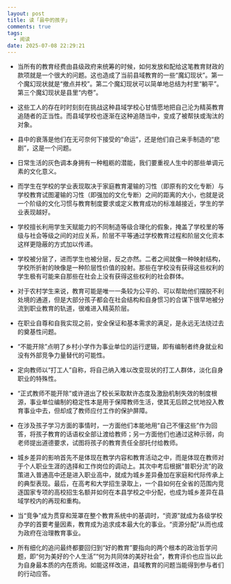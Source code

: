```yaml
---
layout: post
title: 读「县中的孩子」
comments: true
tags:
  - 阅读
date: 2025-07-08 22:29:21
---
```

- 当所有的教育经费由县级政府来统筹的时候，如何发放和配给这笔教育财政的款项就是一个很大的问题。这也造成了当前县域教育的一些“魔幻现状”。第一个魔幻现状就是“撤点并校”。第二个魔幻现状可以简单地总结为村里“躺平”。第三个魔幻现状是县里“内卷”。
<!--more-->

- 这些工人的存在时时刻刻在挑战这种县域学校心甘情愿地把自己沦为精英教育追随者的正当性。而县域学校也逐渐在这种追随当中，变成了被帮扶或淘汰的对象。

- 县中的衰落是他们在无可奈何下接受的“命运”，还是他们自己亲手制造的“悲剧”，这是一个问题。

- 日常生活的灰色调本身拥有一种粗粝的潜能，我们要重视人生中的那些单调元素的文化意义。

- 而学生在学校的学业表现取决于家庭教育灌输的习性（即原有的文化专断）与学校教育试图灌输的习性（即强加的文化专断）之间的距离的大小，也就是说一个阶级的文化习惯与教育制度要求或定义教育成功的标准越接近，学生的学业表现越好。

- 学校擅长利用学生天赋能力的不同制造等级合理化的假象，掩盖了学校里的等级与社会等级之间的对应关系，阶层不平等通过学校教育过程和阶层文化资本这样更隐蔽的方式加以传递。

- 学校被分层了，进而学生也被分层，反之亦然。二者之间就像一种映射结构，学校所折射的映像是一种阶层性价值的投射。那些在学校没有获得这些权利的学生极有可能来自那些在社会上没有获得这些权利的社会群体。

- 对于农村学生来说，教育可能是唯一一条较为公平的、可以帮助他们摆脱不利处境的通道，但是大部分孩子都会在社会结构和自身惯习的合谋下很早地被分流到职业教育的轨道，很难进入精英阶层。

- 在职业自尊和自我实现之前，安全保证和基本需求的满足，是永远无法绕过去的奠基性问题。

- “不能开除”点明了乡村小学作为事业单位的运行逻辑，即有编制者终身就业和没有外部竞争力量替代的可能性。

- 定向教师以“打工人”自称，将自己纳入难以改变现状的打工人群体，淡化自身职业的特殊性。

- “正式教师不能开除”或许道出了校长采取默许态度及激励机制失效的制度根源，事业单位编制的稳定性本是用于保障教师生活，使其无后顾之忧地投入教育事业中去，但却成了教师应付工作的保护屏障。

- 在涉及孩子学习方面的事情时，一方面他们本能地用“自己不懂这些”作为回答，将孩子教育的话语权全部让渡给教师；另一方面他们也通过这种示弱，向老师提出道德要求，试图将孩子的教育责任全部托付给教师。

- 城乡差异的影响首先不是体现在教学内容和教育活动之中，而是体现在教师对于个人职业生涯的选择和工作岗位的调动上。其次中考后根据“普职分流”的政策进入普通高中还是进入职业高中，就成为城乡差异叠加在家庭和代际传承上的典型表现。最后，在高考和大学招生录取上，一个县如何在全省的范围内竞逐国家专项的高校招生名额并如何在本县学校之中分配，也成为城乡差异在县域学校内的再现和重构。

- 当“竞争”成为贯穿和笼罩在整个教育系统中的基调时，“资源”就成为各级学校办学的首要考量因素，教育成为追求成本最大化的事业。“资源分配”从而也成为政府在治理教育事业。

- 所有细化的追问最终都要回归到“好的教育”要指向的两个根本的政治哲学问题，即“何为美好的个人生活”“何为共同体的美好社会”，教育评价也应当以此为自身最本质的内在质询。如能这样改进，县域教育的问题当能得到参与者们的行动应答。